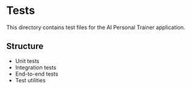# Tests

This directory contains test files for the AI Personal Trainer application.

## Structure
- Unit tests
- Integration tests
- End-to-end tests
- Test utilities
